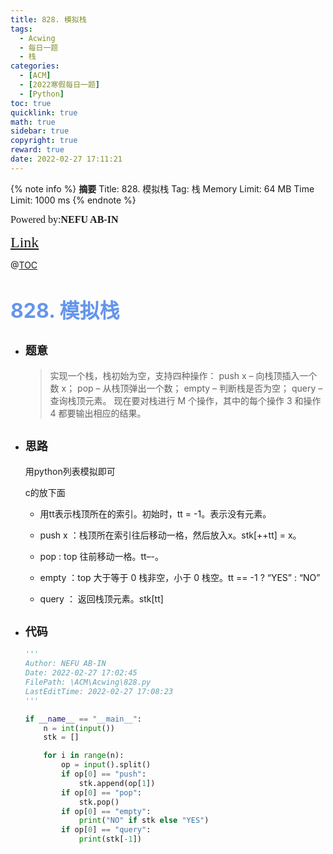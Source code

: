 ```yaml
---
title: 828. 模拟栈
tags:
  - Acwing
  - 每日一题
  - 栈
categories:
  - [ACM]
  - [2022寒假每日一题]
  - [Python]
toc: true
quicklink: true
math: true
sidebar: true
copyright: true
reward: true
date: 2022-02-27 17:11:21
---
```



{% note info %}
**摘要**
Title: 828. 模拟栈
Tag: 栈
Memory Limit: 64 MB
Time Limit: 1000 ms
{% endnote %}
<!-- more -->

<font size=3 face=楷体>Powered by:**NEFU AB-IN**</font>

<font color=#FFA500 size=5 face=楷体>[Link](https://www.acwing.com/problem/content/830/)</font>

@[TOC](文章目录)

# <font color=#6495ED size=6>828. 模拟栈
</font>

* ## <font size=4 face=粗体>题意</font>

  >实现一个栈，栈初始为空，支持四种操作：
  >push x – 向栈顶插入一个数 x；
  >pop – 从栈顶弹出一个数；
  >empty – 判断栈是否为空；
  >query – 查询栈顶元素。
  >现在要对栈进行 M 个操作，其中的每个操作 3 和操作 4 都要输出相应的结果。

* ## <font size=4 face=粗体>思路</font>

  用python列表模拟即可

  c的放下面

    * 用tt表示栈顶所在的索引。初始时，tt = -1。表示没有元素。

    * push x ：栈顶所在索引往后移动一格，然后放入x。stk[++tt] = x。

    * pop : top 往前移动一格。tt–-。

    * empty ：top 大于等于 0 栈非空，小于 0 栈空。tt == -1 ? “YES” : “NO”

    * query ： 返回栈顶元素。stk[tt]

* ## <font size=4 face=粗体>代码</font>

  ```python
  '''
  Author: NEFU AB-IN
  Date: 2022-02-27 17:02:45
  FilePath: \ACM\Acwing\828.py
  LastEditTime: 2022-02-27 17:08:23
  '''

  if __name__ == "__main__":
      n = int(input())
      stk = []

      for i in range(n):
          op = input().split()
          if op[0] == "push":
              stk.append(op[1])
          if op[0] == "pop":
              stk.pop()
          if op[0] == "empty":
              print("NO" if stk else "YES")
          if op[0] == "query":
              print(stk[-1])
  ```